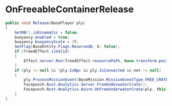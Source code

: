 <Badge type="danger" text="Carbon Compatible"/><Badge type="warning" text="Oxide Compatible"/>
# OnFreeableContainerRelease
```csharp
public void Release(BasePlayer ply)
{
	GetRB().isKinematic = false;
	buoyancy.enabled = true;
	buoyancy.buoyancyScale = 1f;
	SetFlag(BaseEntity.Flags.Reserved8, b: false);
	if (freedEffect.isValid)
	{
		Effect.server.Run(freedEffect.resourcePath, base.transform.position, UnityEngine.Vector3.up);
	}
	if (ply != null && !ply.IsNpc && ply.IsConnected && net != null)
	{
		ply.ProcessMissionEvent(BaseMission.MissionEventType.FREE_CRATE, net.ID, 1f);
		Facepunch.Rust.Analytics.Server.FreeUnderwaterCrate();
		Facepunch.Rust.Analytics.Azure.OnFreeUnderwaterCrate(ply, this);
	}
}

```

